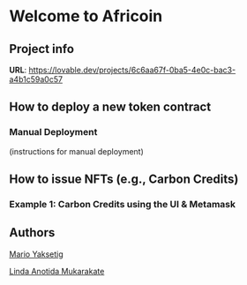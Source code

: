 # Welcome to Africoin


## Project info
**URL**: https://lovable.dev/projects/6c6aa67f-0ba5-4e0c-bac3-a4b1c59a0c57



## How to deploy a new token contract

### Manual Deployment
(instructions for manual deployment)


## How to issue NFTs (e.g., Carbon Credits)
### Example 1: Carbon Credits using the UI & Metamask


## Authors
[Mario Yaksetig](https://github.com/yaksetig)

[Linda Anotida Mukarakate](https://github.com/lindamatmuk)
